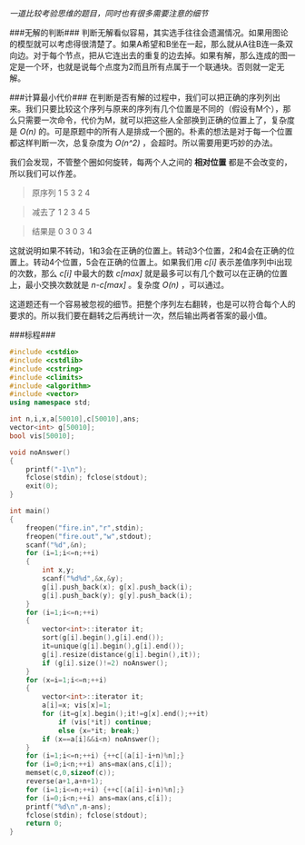 *一道比较考验思维的题目，同时也有很多需要注意的细节* 

###无解的判断###
判断无解看似容易，其实选手往往会遗漏情况。如果用图论的模型就可以考虑得很清楚了。如果A希望和B坐在一起，那么就从A往B连一条双向边。对于每个节点，把从它连出去的重复的边去掉。如果有解，那么连成的图一定是一个环，也就是说每个点度为2而且所有点属于一个联通块。否则就一定无解。

###计算最小代价###
在判断是否有解的过程中，我们可以把正确的序列列出来。我们只要比较这个序列与原来的序列有几个位置是不同的（假设有M个），那么只需要一次命令，代价为M，就可以把这些人全部换到正确的位置上了，复杂度是 *O(n)* 的。可是原题中的所有人是排成一个圈的。朴素的想法是对于每一个位置都这样判断一次，总复杂度为 *O(n^2)* ，会超时。所以需要用更巧妙的办法。

我们会发现，不管整个圈如何旋转，每两个人之间的 **相对位置** 都是不会改变的，所以我们可以作差。
> 原序列 1 5 3 2 4

> 减去了 1 2 3 4 5   

> 结果是 0 3 0 3 4

这就说明如果不转动，1和3会在正确的位置上。转动3个位置，2和4会在正确的位置上。转动4个位置，5会在正确的位置上。如果我们用 *c[i]* 表示差值序列中i出现的次数，那么 *c[i]* 中最大的数 *c[max]* 就是最多可以有几个数可以在正确的位置上，最小交换次数就是 *n-c[max]* 。复杂度 *O(n)* ，可以通过。

这道题还有一个容易被忽视的细节。把整个序列左右翻转，也是可以符合每个人的要求的。所以我们要在翻转之后再统计一次，然后输出两者答案的最小值。

###标程###

```cpp
#include <cstdio>
#include <cstdlib>
#include <cstring>
#include <climits>
#include <algorithm>
#include <vector>
using namespace std;

int n,i,x,a[50010],c[50010],ans;
vector<int> g[50010];
bool vis[50010];

void noAnswer()
{
	printf("-1\n");
	fclose(stdin); fclose(stdout);
	exit(0);
}

int main()
{
	freopen("fire.in","r",stdin);
	freopen("fire.out","w",stdout);
	scanf("%d",&n);
	for (i=1;i<=n;++i)
	{
		int x,y;
		scanf("%d%d",&x,&y);
		g[i].push_back(x); g[x].push_back(i);
		g[i].push_back(y); g[y].push_back(i);
	}
	for (i=1;i<=n;++i)
	{
		vector<int>::iterator it;
		sort(g[i].begin(),g[i].end());
		it=unique(g[i].begin(),g[i].end());
		g[i].resize(distance(g[i].begin(),it));
		if (g[i].size()!=2) noAnswer();
	}
	for (x=i=1;i<=n;++i)
	{
		vector<int>::iterator it;
		a[i]=x; vis[x]=1;
		for (it=g[x].begin();it!=g[x].end();++it)
			if (vis[*it]) continue;
			else {x=*it; break;}
		if (x==a[i]&&i<n) noAnswer();
	}
	for (i=1;i<=n;++i) {++c[(a[i]-i+n)%n];}
	for (i=0;i<n;++i) ans=max(ans,c[i]);
	memset(c,0,sizeof(c));
	reverse(a+1,a+n+1);
	for (i=1;i<=n;++i) {++c[(a[i]-i+n)%n];}
	for (i=0;i<n;++i) ans=max(ans,c[i]);
	printf("%d\n",n-ans);
	fclose(stdin); fclose(stdout);
	return 0;
}

```
